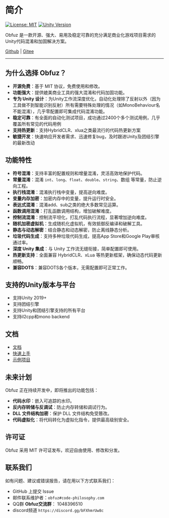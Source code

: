 # 简介

[![License: MIT](https://img.shields.io/badge/License-MIT-yellow.svg)](https://opensource.org/licenses/MIT)
[![Unity Version](https://img.shields.io/badge/Unity-2019%2B-blue)](https://unity.com/)

Obfuz 是一款开源、强大、易用及稳定可靠的充分满足商业化游戏项目需求的Unity代码混淆和加固解决方案。

[Github](https://github.com/focus-creative-games/obfuz) | [Gitee](https://gitee.com/focus-creative-games/obfuz)

---

## 为什么选择 Obfuz？

- **开源免费**：基于 MIT 协议，免费使用和修改。
- **功能强大**：提供媲美商业工具的强大混淆和代码加固功能。
- **专为 Unity 设计**：为Unity工作流深度优化，自动化处理除了反射以外（因为工具做不到智能识别反射）所有需要特殊处理的情况（如MonoBehaviour名不能混淆），几乎零配置即可集成代码混淆功能。
- **稳定可靠**：有全面的自动化测试项目，成功通过2400个多个测试用例，几乎覆盖所有常见的代码用例
- **支持热更新**：支持HybridCLR、xlua之类最流行的代码热更新方案
- **敏捷开发**：快速响应开发者需求、迅速修复bug，及时跟进Unity及团结引擎的最新改动

## 功能特性

- **符号混淆**：支持丰富的配置规则和增量混淆，灵活高效地保护代码。
- **常量混淆**：混淆 `int`、`long`、`float`、`double`、`string`、数组 等常量，防止逆向工程。
- **执行栈混淆**：混淆执行栈中变量，提高逆向难度。
- **变量内存加密**：加密内存中的变量，提升运行时安全。
- **表达式混淆**：混淆add、sub之类的绝大多数常见运算。
- **函数调用混淆**：打乱函数调用结构，增加破解难度。
- **控制流混淆**：控制流平坦化，打乱代码执行流程，显著增加逆向难度。
- **随机加密虚拟机**：生成随机化虚拟机，有效抵御反编译和破解工具。
- **静态与动态解密**：结合静态和动态解密，防止离线静态分析。
- **垃圾代码生成**：支持多种垃圾代码生成，提高App Store和Google Play审核通过率。
- **深度 Unity 集成**：与 Unity 工作流无缝衔接，简单配置即可使用。
- **热更新支持**：全面兼容 HybridCLR、xLua 等热更新框架，确保动态代码更新顺畅。
- **兼容DOTS**：兼容DOTS各个版本，无需配置即可正常工作。

## 支持的Unity版本与平台

- 支持Unity 2019+
- 支持团结引擎
- 支持Unity和团结引擎支持的所有平台
- 支持il2cpp和mono backend

## 文档

- [文档](https://www.obfuz.com/)
- [快速上手](https://www.obfuz.com/docs/beginner/quick-start)
- [示例项目](https://github.com/focus-creative-games/obfuz-samples)

## 未来计划

Obfuz 正在持续开发中，即将推出的功能包括：

- **代码水印**：嵌入可追踪的水印。
- **反内存转储与反调试**：防止内存转储和调试行为。
- **DLL 文件结构加密**：保护 DLL 文件结构免受篡改。
- **代码虚拟化**：将代码转化为虚拟化指令，提供最高级别安全。

## 许可证

Obfuz 采用 MIT 许可证发布，欢迎自由使用、修改和分发。

## 联系我们

如有问题、建议或错误报告，请在用以下方式联系我们：

- GitHub 上提交 Issue
- 邮件联系维护者：`obfuz#code-philosophy.com`
- QQ群 **Obfuz交流群**： 1048396510
- discord频道 `https://discord.gg/bFXhmrUw8c`
